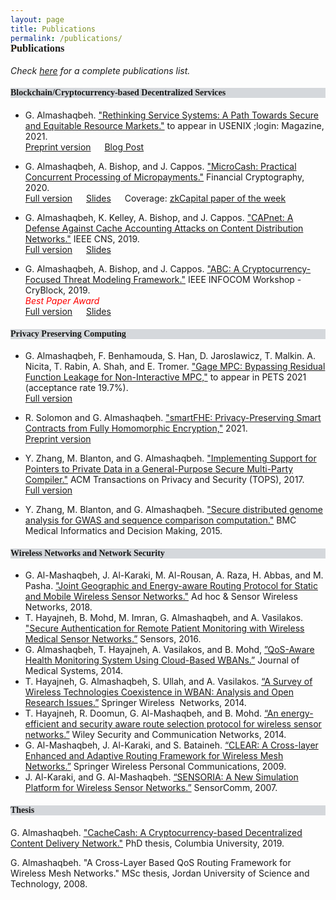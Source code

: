 ```yaml
---
layout: page
title: Publications
permalink: /publications/
---
```


<h3 style="font-family: 'Comic Sans MS'; margin-top: -30px;">Publications</h3>

_Check [here](https://scholar.google.com/citations?user=QKIkII0AAAAJ&hl=en) for a complete publications list._<br/>


<h4 style="font-family: 'Comic Sans MS'; background-color:rgb(213, 216, 220);">Blockchain/Cryptocurrency-based Decentralized Services</h4> 
  
* G. Almashaqbeh. ["Rethinking Service Systems: A Path Towards Secure and Equitable Resource Markets."]() to appear in USENIX ;login: Magazine, 2021.<br/>
  [Preprint version](./preprint/almashaqbeh-login-21.pdf) &emsp; [Blog Post](https://blog.nucypher.com/the-path-towards-building-decentralized-services/)

* G. Almashaqbeh, A. Bishop, and J. Cappos. ["MicroCash: Practical Concurrent Processing of Micropayments."](https://link.springer.com/chapter/10.1007/978-3-030-51280-4_13) Financial Cryptography, 2020.<br/>
  [Full version](https://arxiv.org/abs/1911.08520) &emsp; [Slides](../slides/microcash-fc-2020.pdf) &emsp; Coverage: [zkCapital paper of the week](https://zkcapital.substack.com/p/this-week-in-blockchain-research-92a)
  
* G. Almashaqbeh, K. Kelley, A. Bishop, and J. Cappos. ["CAPnet: A Defense Against Cache Accounting Attacks on Content Distribution Networks."](https://ieeexplore.ieee.org/document/8802825) IEEE CNS, 2019. <br/>
  [Full version](https://arxiv.org/abs/1906.10272) &emsp; [Slides](../slides/capnet-cns-2019.pdf)

* G. Almashaqbeh, A. Bishop, and J. Cappos. ["ABC: A Cryptocurrency-Focused Threat Modeling Framework."](https://ieeexplore.ieee.org/document/8845101) IEEE INFOCOM Workshop - CryBlock, 2019.  <br/>
  <span style="color: red;">_Best Paper Award_</span> <br/>
  [Full version](https://arxiv.org/abs/1903.03422) &emsp; [Slides](../slides/abc-cryblock-2019.pdf) 
    


<h4 style="font-family: 'Comic Sans MS'; background-color:rgb(213, 216, 220);">Privacy Preserving Computing</h4> 

* G. Almashaqbeh, F. Benhamouda, S. Han, D. Jaroslawicz, T. Malkin. A. Nicita, T. Rabin, A. Shah, and E. Tromer. ["Gage MPC: Bypassing Residual Function Leakage for Non-Interactive MPC,"]() to appear in PETS 2021 (acceptance rate 19.7%).<br/>
  [Full version](https://eprint.iacr.org/2021/256)

* R. Solomon and G. Almashaqbeh. ["smartFHE: Privacy-Preserving Smart Contracts from Fully Homomorphic Encryption,"]() 2021.<br/>
  [Preprint version](https://eprint.iacr.org/2021/133)

* Y. Zhang, M. Blanton, and G. Almashaqbeh. ["Implementing Support for Pointers to Private Data in a General-Purpose Secure Multi-Party Compiler."](https://dl.acm.org/citation.cfm?id=3154600) ACM Transactions on Privacy and Security (TOPS), 2017. <br/>
  [Full version](https://arxiv.org/abs/1509.01763)
  
* Y. Zhang, M. Blanton, and G. Almashaqbeh. ["Secure distributed genome analysis for GWAS and sequence comparison computation."](https://bmcmedinformdecismak.biomedcentral.com/articles/10.1186/1472-6947-15-S5-S4) BMC Medical Informatics and Decision Making, 2015.


<h4 style="font-family: 'Comic Sans MS'; background-color:rgb(213, 216, 220);">Wireless Networks and Network Security</h4> 

* G. Al-Mashaqbeh, J. Al-Karaki, M. Al-Rousan, A. Raza, H. Abbas, and M. Pasha. ["Joint Geographic and Energy-aware Routing Protocol for Static and Mobile Wireless Sensor Networks."](https://www.oldcitypublishing.com/journals/ahswn-home/ahswn-issue-contents/ahswn-volume-41-number-3-4-2018/16950-2/) Ad hoc & Sensor Wireless Networks, 2018.
* T. Hayajneh, B. Mohd, M. Imran, G. Almashaqbeh, and A. Vasilakos. ["Secure Authentication for Remote Patient Monitoring with Wireless Medical Sensor Networks.”](https://www.mdpi.com/1424-8220/16/4/424) Sensors, 2016.
* G. Almashaqbeh, T. Hayajneh, A. Vasilakos, and B. Mohd, [”QoS-Aware Health Monitoring System Using Cloud-Based WBANs.”](https://link.springer.com/article/10.1007/s10916-014-0121-2) Journal of Medical Systems, 2014.
* T. Hayajneh, G. Almashaqbeh, S. Ullah, and A. Vasilakos. [“A Survey of Wireless Technologies Coexistence in WBAN: Analysis and Open Research Issues.”](https://link.springer.com/article/10.1007/s11276-014-0736-8) Springer Wireless  Networks, 2014.
* T. Hayajneh, R. Doomun, G. Al-Mashaqbeh, and B. Mohd. [“An energy-efficient and security aware route selection protocol for wireless sensor networks.”](https://onlinelibrary.wiley.com/doi/full/10.1002/sec.915) Wiley Security and Communication Networks, 2014.
* G. Al-Mashaqbeh, J. Al-Karaki, and S. Bataineh. [“CLEAR: A Cross-layer Enhanced and Adaptive Routing Framework for Wireless Mesh Networks.”](https://link.springer.com/article/10.1007/s11277-009-9758-4) Springer Wireless Personal Communications, 2009.
* J. Al-Karaki, and G. Al-Mashaqbeh. [“SENSORIA: A New Simulation Platform for Wireless Sensor Networks.”](https://ieeexplore.ieee.org/abstract/document/4394958) SensorComm, 2007.


<h4 style="font-family: 'Comic Sans MS'; background-color:rgb(213, 216, 220);">Thesis</h4> 


G. Almashaqbeh. ["CacheCash: A Cryptocurrency-based Decentralized Content Delivery Network."](https://academiccommons.columbia.edu/doi/10.7916/d8-kmv2-7n57) PhD thesis, Columbia University, 2019.

G. Almashaqbeh. "A Cross-Layer Based QoS Routing Framework for Wireless Mesh Networks." MSc thesis, Jordan University of Science and Technology, 2008.


